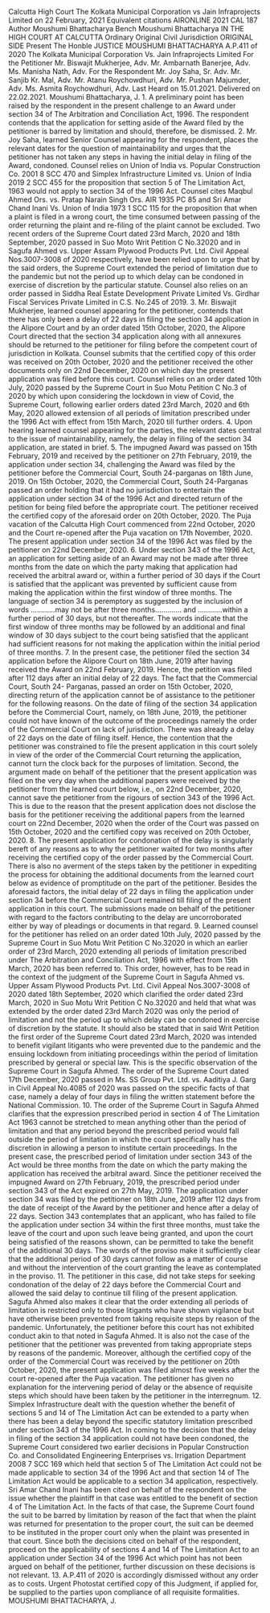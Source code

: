 Calcutta High Court The Kolkata Municipal Corporation vs Jain Infraprojects Limited on 22 February, 2021 Equivalent citations AIRONLINE 2021 CAL 187 Author Moushumi Bhattacharya Bench Moushumi Bhattacharya IN THE HIGH COURT AT CALCUTTA Ordinary Original Civil Jurisdiction ORIGINAL SIDE Present The Honble JUSTICE MOUSHUMI BHATTACHARYA A.P.411 of 2020 The Kolkata Municipal Corporation Vs. Jain Infraprojects Limited For the Petitioner  Mr. Biswajit Mukherjee, Adv. Mr. Ambarnath Banerjee, Adv. Ms. Manisha Nath, Adv. For the Respondent  Mr. Joy Saha, Sr. Adv. Mr. Sanjib Kr. Mal, Adv. Mr. Atanu Roychowdhuri, Adv. Mr. Pushan Majumder, Adv. Ms. Asmita Roychowdhuri, Adv. Last Heard on  15.01.2021. Delivered on  22.02.2021. Moushumi Bhattacharya, J. 1. A preliminary point has been raised by the respondent in the present challenge to an Award under section 34 of The Arbitration and Conciliation Act, 1996. The respondent contends that the application for setting aside of the Award filed by the petitioner is barred by limitation and should, therefore, be dismissed. 2. Mr. Joy Saha, learned Senior Counsel appearing for the respondent, places the relevant dates for the question of maintainability and urges that the petitioner has not taken any steps in having the initial delay in filing of the Award, condoned. Counsel relies on Union of India vs. Popular Construction Co. 2001 8 SCC 470 and Simplex Infrastructure Limited vs. Union of India 2019 2 SCC 455 for the proposition that section 5 of The Limitation Act, 1963 would not apply to section 34 of the 1996 Act. Counsel cites Maqbul Ahmed  Ors. vs. Pratap Narain Singh  Ors. AIR 1935 PC 85 and Sri Amar Chand Inani Vs. Union of India 1973 1 SCC 115 for the proposition that when a plaint is filed in a wrong court, the time consumed between passing of the order returning the plaint and re-filing of the plaint cannot be excluded. Two recent orders of the Supreme Court dated 23rd March, 2020 and 18th September, 2020 passed in Suo Moto Writ Petition C No.32020 and in Sagufa Ahmed vs. Upper Assam Plywood Products Pvt. Ltd. Civil Appeal Nos.3007-3008 of 2020 respectively, have been relied upon to urge that by the said orders, the Supreme Court extended the period of limitation due to the pandemic but not the period up to which delay can be condoned in exercise of discretion by the particular statute. Counsel also relies on an order passed in Siddha Real Estate Development Private Limited Vs. Girdhar Fiscal Services Private Limited in C.S. No.245 of 2019. 3. Mr. Biswajit Mukherjee, learned counsel appearing for the petitioner, contends that there has only been a delay of 22 days in filing the section 34 application in the Alipore Court and by an order dated 15th October, 2020, the Alipore Court directed that the section 34 application along with all annexures should be returned to the petitioner for filing before the competent court of jurisdiction in Kolkata. Counsel submits that the certified copy of this order was received on 20th October, 2020 and the petitioner received the other documents only on 22nd December, 2020 on which day the present application was filed before this court. Counsel relies on an order dated 10th July, 2020 passed by the Supreme Court in Suo Motu Petition C No.3 of 2020 by which upon considering the lockdown in view of Covid, the Supreme Court, following earlier orders dated 23rd March, 2020 and 6th May, 2020 allowed extension of all periods of limitation prescribed under the 1996 Act with effect from 15th March, 2020 till further orders. 4. Upon hearing learned counsel appearing for the parties, the relevant dates central to the issue of maintainability, namely, the delay in filing of the section 34 application, are stated in brief. 5. The impugned Award was passed on 15th February, 2019 and received by the petitioner on 27th February, 2019, the application under section 34, challenging the Award was filed by the petitioner before the Commercial Court, South 24-parganas on 18th June, 2019. On 15th October, 2020, the Commercial Court, South 24-Parganas passed an order holding that it had no jurisdiction to entertain the application under section 34 of the 1996 Act and directed return of the petition for being filed before the appropriate court. The petitioner received the certified copy of the aforesaid order on 20th October, 2020. The Puja vacation of the Calcutta High Court commenced from 22nd October, 2020 and the Court re-opened after the Puja vacation on 17th November, 2020. The present application under section 34 of the 1996 Act was filed by the petitioner on 22nd December, 2020. 6. Under section 343 of the 1996 Act, an application for setting aside of an Award may not be made after three months from the date on which the party making that application had received the arbitral award or, within a further period of 30 days if the Court is satisfied that the applicant was prevented by sufficient cause from making the application within the first window of three months. The language of section 34 is peremptory as suggested by the inclusion of words ............may not be after three months............. and ............within a further period of 30 days, but not thereafter. The words indicate that the first window of three months may be followed by an additional and final window of 30 days subject to the court being satisfied that the applicant had sufficient reasons for not making the application within the initial period of three months. 7. In the present case, the petitioner filed the section 34 application before the Alipore Court on 18th June, 2019 after having received the Award on 22nd February, 2019. Hence, the petition was filed after 112 days after an initial delay of 22 days. The fact that the Commercial Court, South 24- Parganas, passed an order on 15th October, 2020, directing return of the application cannot be of assistance to the petitioner for the following reasons. On the date of filing of the section 34 application before the Commercial Court, namely, on 18th June, 2019, the petitioner could not have known of the outcome of the proceedings namely the order of the Commercial Court on lack of jurisdiction. There was already a delay of 22 days on the date of filing itself. Hence, the contention that the petitioner was constrained to file the present application in this court solely in view of the order of the Commercial Court returning the application, cannot turn the clock back for the purposes of limitation. Second, the argument made on behalf of the petitioner that the present application was filed on the very day when the additional papers were received by the petitioner from the learned court below, i.e., on 22nd December, 2020, cannot save the petitioner from the rigours of section 343 of the 1996 Act. This is due to the reason that the present application does not disclose the basis for the petitioner receiving the additional papers from the learned court on 22nd December, 2020 when the order of the Court was passed on 15th October, 2020 and the certified copy was received on 20th October, 2020. 8. The present application for condonation of the delay is singularly bereft of any reasons as to why the petitioner waited for two months after receiving the certified copy of the order passed by the Commercial Court. There is also no averment of the steps taken by the petitioner in expediting the process for obtaining the additional documents from the learned court below as evidence of promptitude on the part of the petitioner. Besides the aforesaid factors, the initial delay of 22 days in filing the application under section 34 before the Commercial Court remained till filing of the present application in this court. The submissions made on behalf of the petitioner with regard to the factors contributing to the delay are uncorroborated either by way of pleadings or documents in that regard. 9. Learned counsel for the petitioner has relied on an order dated 10th July, 2020 passed by the Supreme Court in Suo Motu Writ Petition C No.32020 in which an earlier order of 23rd March, 2020 extending all periods of limitation prescribed under The Arbitration and Conciliation Act, 1996 with effect from 15th March, 2020 has been referred to. This order, however, has to be read in the context of the judgment of the Supreme Court in Sagufa Ahmed vs. Upper Assam Plywood Products Pvt. Ltd. Civil Appeal Nos.3007-3008 of 2020 dated 18th September, 2020 which clarified the order dated 23rd March, 2020 in Suo Motu Writ Petition C No.32020 and held that what was extended by the order dated 23rd March 2020 was only the period of limitation and not the period up to which delay can be condoned in exercise of discretion by the statute. It should also be stated that in said Writ Petition the first order of the Supreme Court dated 23rd March, 2020 was intended to benefit vigilant litigants who were prevented due to the pandemic and the ensuing lockdown from initiating proceedings within the period of limitation prescribed by general or special law. This is the specific observation of the Supreme Court in Sagufa Ahmed. The order of the Supreme Court dated 17th December, 2020 passed in Ms. SS Group Pvt. Ltd. vs. Aaditiya J. Garg in Civil Appeal No.4085 of 2020 was passed on the specific facts of that case, namely a delay of four days in filing the written statement before the National Commission. 10. The order of the Supreme Court in Sagufa Ahmed clarifies that the expression prescribed period in section 4 of The Limitation Act 1963 cannot be stretched to mean anything other than the period of limitation and that any period beyond the prescribed period would fall outside the period of limitation in which the court specifically has the discretion in allowing a person to institute certain proceedings. In the present case, the prescribed period of limitation under section 343 of the Act would be three months from the date on which the party making the application has received the arbitral award. Since the petitioner received the impugned Award on 27th February, 2019, the prescribed period under section 343 of the Act expired on 27th May, 2019. The application under section 34 was filed by the petitioner on 18th June, 2019 after 112 days from the date of receipt of the Award by the petitioner and hence after a delay of 22 days. Section 343 contemplates that an applicant, who has failed to file the application under section 34 within the first three months, must take the leave of the court and upon such leave being granted, and upon the court being satisfied of the reasons shown, can be permitted to take the benefit of the additional 30 days. The words of the proviso make it sufficiently clear that the additional period of 30 days cannot follow as a matter of course and without the intervention of the court granting the leave as contemplated in the proviso. 11. The petitioner in this case, did not take steps for seeking condonation of the delay of 22 days before the Commercial Court and allowed the said delay to continue till filing of the present application. Sagufa Ahmed also makes it clear that the order extending all periods of limitation is restricted only to those litigants who have shown vigilance but have otherwise been prevented from taking requisite steps by reason of the pandemic. Unfortunately, the petitioner before this court has not exhibited conduct akin to that noted in Sagufa Ahmed. It is also not the case of the petitioner that the petitioner was prevented from taking appropriate steps by reasons of the pandemic. Moreover, although the certified copy of the order of the Commercial Court was received by the petitioner on 20th October, 2020, the present application was filed almost five weeks after the court re-opened after the Puja vacation. The petitioner has given no explanation for the intervening period of delay or the absence of requisite steps which should have been taken by the petitioner in the interregnum. 12. Simplex Infrastructure dealt with the question whether the benefit of sections 5 and 14 of The Limitation Act can be extended to a party when there has been a delay beyond the specific statutory limitation prescribed under section 343 of the 1996 Act. In coming to the decision that the delay in filing of the section 34 application could not have been condoned, the Supreme Court considered two earlier decisions in Popular Construction Co. and Consolidated Engineering Enterprises vs. Irrigation Department 2008 7 SCC 169 which held that section 5 of The Limitation Act could not be made applicable to section 34 of the 1996 Act and that section 14 of The Limitation Act would be applicable to a section 34 application, respectively. Sri Amar Chand Inani has been cited on behalf of the respondent on the issue whether the plaintiff in that case was entitled to the benefit of section 4 of The Limitation Act. In the facts of that case, the Supreme Court found the suit to be barred by limitation by reason of the fact that when the plaint was returned for presentation to the proper court, the suit can be deemed to be instituted in the proper court only when the plaint was presented in that court. Since both the decisions cited on behalf of the respondent, proceed on the applicability of sections 4 and 14 of The Limitation Act to an application under Section 34 of the 1996 Act which point has not been argued on behalf of the petitioner, further discussion on these decisions is not relevant. 13. A.P.411 of 2020 is accordingly dismissed without any order as to costs. Urgent Photostat certified copy of this Judgment, if applied for, be supplied to the parties upon compliance of all requisite formalities. MOUSHUMI BHATTACHARYA, J.